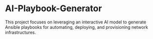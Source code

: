 # AI-Playbook-Generator
 This project focuses on leveraging an interactive AI model to generate Ansible playbooks for automating, deploying, and provisioning network infrastructures.
